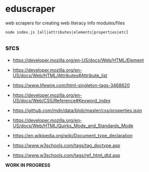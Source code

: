 # eduscraper

web scrapers for creating web literacy info modules/files

`node index.js [all|attributes|elements|properties|etc]`

## srcs
- https://developer.mozilla.org/en-US/docs/Web/HTML/Element
- https://developer.mozilla.org/en-US/docs/Web/HTML/Attributes#Attribute_list
- https://www.lifewire.com/html-singleton-tags-3468620

- https://developer.mozilla.org/en-US/docs/Web/CSS/Reference#Keyword_index
- https://github.com/mdn/data/blob/master/css/properties.json

- https://developer.mozilla.org/en-US/docs/Web/HTML/Quirks_Mode_and_Standards_Mode
- https://en.wikipedia.org/wiki/Document_type_declaration
- https://www.w3schools.com/tags/tag_doctype.asp
- https://www.w3schools.com/tags/ref_html_dtd.asp


**WORK IN PROGRESS**

